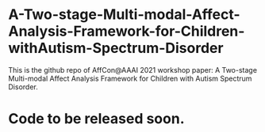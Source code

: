 # A-Two-stage-Multi-modal-Affect-Analysis-Framework-for-Children-withAutism-Spectrum-Disorder
This is the github repo of AffCon@AAAI 2021 workshop paper: A Two-stage Multi-modal Affect Analysis Framework for Children with Autism Spectrum Disorder.

# Code to be released soon. 
